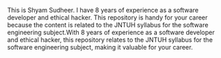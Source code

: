 This is Shyam Sudheer. I have 8 years of experience as a software developer and ethical hacker. This repository is handy for your career because the content is related to the JNTUH syllabus for the software engineering subject.With 8 years of experience as a software developer and ethical hacker, this repository relates to the JNTUH syllabus for the software engineering subject, making it valuable for your career.
